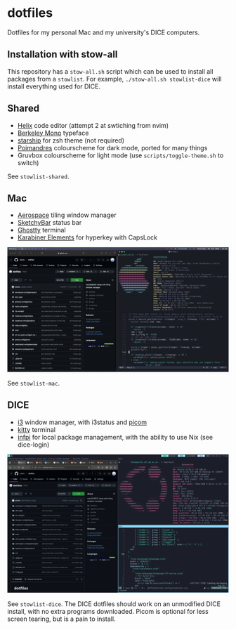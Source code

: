# dotfiles

Dotfiles for my personal Mac and my university's DICE computers. 

## Installation with stow-all

This repository has a `stow-all.sh` script which can be used to install all packages from a `stowlist`. For example, `./stow-all.sh stowlist-dice` will install everything used for DICE.

## Shared

- [Helix](https://helix-editor.com) code editor (attempt 2 at swtiching from nvim)
- [Berkeley Mono](https://berkeleygraphics.com/typefaces/berkeley-mono) typeface
- [starship](https://starship.rs) for zsh theme (not required)
- [Poimandres](https://github.com/drcmda/poimandres-theme) colourscheme for dark mode, ported for many things
- Gruvbox colourscheme for light mode (use `scripts/toggle-theme.sh` to switch)

See `stowlist-shared`.

## Mac

- [Aerospace](https://github.com/nikitabobko/AeroSpace) tiling window manager
- [SketchyBar](https://github.com/FelixKratz/SketchyBar) status bar
- [Ghostty](http://ghostty.org/) terminal
- [Karabiner Elements](http://karabiner-elements.pqrs.org/) for hyperkey with CapsLock

![image of macos setup](./mac.png)

See `stowlist-mac`.

## DICE

- [i3](https://i3wm.org) window manager, with i3status and [picom](https://picom.app)
- [kitty](https://sw.kovidgoyal.net/kitty/) terminal
- [infpi](https://github.com/alecks/infpi) for local package management, with the ability to use Nix (see dice-login)


![image of dice setup](./dice.png)

See `stowlist-dice`. The DICE dotfiles should work on an unmodified DICE install, with no extra programs downloaded. Picom is optional for less screen tearing, but is a pain to install.

